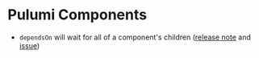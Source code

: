 # Pulumi Components

* `dependsOn` will wait for all of a component's children ([release note](https://www.pulumi.com/blog/pulumi-release-notes-m60/#dependson-now-works-for-pulumi-component-packages-and-more) and [issue](https://github.com/pulumi/pulumi/issues/7542))